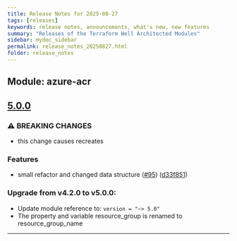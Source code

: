 ```yaml
---
title: Release Notes for 2025-08-27
tags: [releases]
keywords: release notes, announcements, what's new, new features
summary: "Releases of the Terraform Well Architected Modules"
sidebar: mydoc_sidebar
permalink: release_notes_20250827.html
folder: release_notes
---
```


## Module: azure-acr
## [5.0.0](https://github.com/CloudNationHQ/terraform-azure-acr/releases/tag/v5.0.0)


### ⚠ BREAKING CHANGES

* this change causes recreates

### Features

* small refactor and changed data structure ([#95](https://github.com/CloudNationHQ/terraform-azure-acr/issues/95)) ([d33f851](https://github.com/CloudNationHQ/terraform-azure-acr/commit/d33f8515cff2d1376ed95bf8f09c32413f43536f))

### Upgrade from v4.2.0 to v5.0.0:

- Update module reference to: `version = "~> 5.0"`
- The property and variable resource_group is renamed to resource_group_name

---

